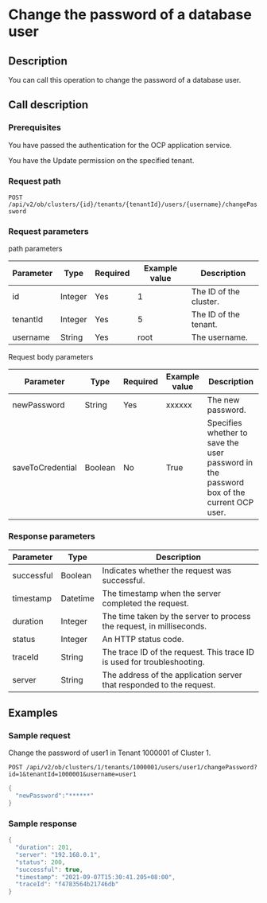 Change the password of a database user
===========================================================



Description
--------------------------------

You can call this operation to change the password of a database user.

Call description
-------------------------------------

### Prerequisites

You have passed the authentication for the OCP application service.

You have the Update permission on the specified tenant.

### Request path

`POST /api/v2/ob/clusters/{id}/tenants/{tenantId}/users/{username}/changePassword`

### Request parameters

path parameters


| Parameter |  Type   | Required | Example value |      Description       |
|-----------|---------|----------|---------------|------------------------|
| id        | Integer | Yes      | 1             | The ID of the cluster. |
| tenantId  | Integer | Yes      | 5             | The ID of the tenant.  |
| username  | String  | Yes      | root          | The username.          |



Request body parameters


|    Parameter     |  Type   | Required | Example value |                                       Description                                        |
|------------------|---------|----------|---------------|------------------------------------------------------------------------------------------|
| newPassword      | String  | Yes      | xxxxxx        | The new password.                                                                        |
| saveToCredential | Boolean | No       | True          | Specifies whether to save the user password in the password box of the current OCP user. |



### Response parameters



| Parameter  |   Type   |                               Description                               |
|------------|----------|-------------------------------------------------------------------------|
| successful | Boolean  | Indicates whether the request was successful.                           |
| timestamp  | Datetime | The timestamp when the server completed the request.                    |
| duration   | Integer  | The time taken by the server to process the request, in milliseconds.   |
| status     | Integer  | An HTTP status code.                                                    |
| traceId    | String   | The trace ID of the request. This trace ID is used for troubleshooting. |
| server     | String   | The address of the application server that responded to the request.    |



Examples
-----------------------------



### Sample request

Change the password of user1 in Tenant 1000001 of Cluster 1.

`POST /api/v2/ob/clusters/1/tenants/1000001/users/user1/changePassword?id=1&tenantId=1000001&username=user1`

```java
{
  "newPassword":"******"
}
```



### Sample response

```java
{
  "duration": 201,
  "server": "192.168.0.1",
  "status": 200,
  "successful": true,
  "timestamp": "2021-09-07T15:30:41.205+08:00",
  "traceId": "f4783564b21746db"
}
```
